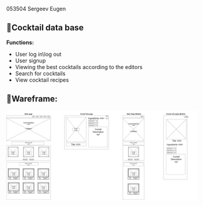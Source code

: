 053504 Sergeev Eugen
## 🔻**Cocktail data base**

**Functions:**
* User log in\log out
* User signup
* Viewing the best cocktails according to the editors
* Search for cocktails
* View cocktail recipes


## 🔻**Wareframe:**

![Image alt](https://github.com/evilgeniy/mdkursa4/blob/main/Wireframe.png)



